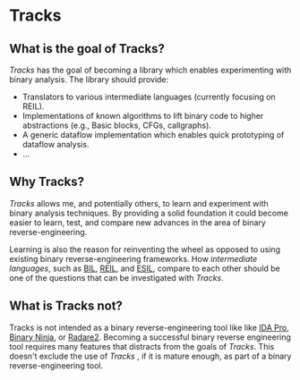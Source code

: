 # Tracks

## What is the goal of Tracks?

*Tracks* has the goal of becoming a library which enables experimenting with
binary analysis. The library should provide:
* Translators to various intermediate languages (currently focusing on REIL).
* Implementations of known algorithms to lift binary code to higher abstractions
(e.g., Basic blocks, CFGs, callgraphs).
* A generic dataflow implementation which enables quick prototyping of dataflow analysis.
* ...

## Why Tracks?
*Tracks* allows me, and potentially others, to learn and experiment with binary analysis techniques.
By providing a solid foundation it could become easier to learn, test, and compare new advances
in the area of binary reverse-engineering.

Learning is also the reason for reinventing the wheel as opposed to using existing binary
reverse-engineering frameworks.
How *intermediate languages*, such as [BIL](https://users.ece.cmu.edu/~aavgerin/papers/bap-cav-11.pdf),
[REIL](http://www.zynamics.com/downloads/csw09.pdf), and [ESIL](https://radare.gitbooks.io/radare2book/content/esil.html),
compare to each other should be one of the questions that can be investigated with *Tracks*.

## What is Tracks not?

Tracks is not intended as a binary reverse-engineering tool like like [IDA Pro](https://www.hex-rays.com/products/ida/index.shtml),
[Binary Ninja](https://binary.ninja/), or [Radare2](https://radare.org/r/).
Becoming a successful binary reverse engineering tool requires
many features that distracts from the goals of *Tracks*. This doesn't exclude the use of *Tracks*
, if it is mature enough, as part of a binary reverse-engineering tool.

